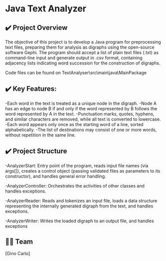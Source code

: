 # Java Text Analyzer

<a name="visao-geral"></a>
## ✔️ Project Overview  

The objective of this project is to develop a Java program for preprocessing text files, preparing them for analysis as digraphs using the open-source software Gephi. The program should accept a list of plain text files (.txt) as command-line input and generate output in .csv format, containing adjacency lists indicating word succession for the construction of digraphs.

Code files can be found on TextAnalyser\src\main\java\MainPackage

<a name="visao-geral"></a>
## ✔️ Key Features:

-Each word in the text is treated as a unique node in the digraph.
-Node A has an edge to node B if and only if the word represented by B follows the word represented by A in the text.
-Punctuation marks, quotes, hyphens, and similar characters are removed, while all text is converted to lowercase.
-Each word appears only once as the starting word of a line, sorted alphabetically.
-The list of destinations may consist of one or more words, without repetition in the same line.


<a name="visao-geral"></a>
## ✔️ Project Structure

-AnalyzerStart: Entry point of the program, reads input file names (via args[]), creates a control object (passing validated files as parameters to its constructor), and handles general error handling.

-AnalyzerController: Orchestrates the activities of other classes and handles exceptions.

-AnalyzerReader: Reads and tokenizes an input file, loads a data structure representing the internally generated digraph from the text, and handles exceptions.

-AnalyzerWriter: Writes the loaded digraph to an output file, and handles exceptions

<a name="colaboradores"></a>
## 👨‍💻 Team
[Gino Carlo]

